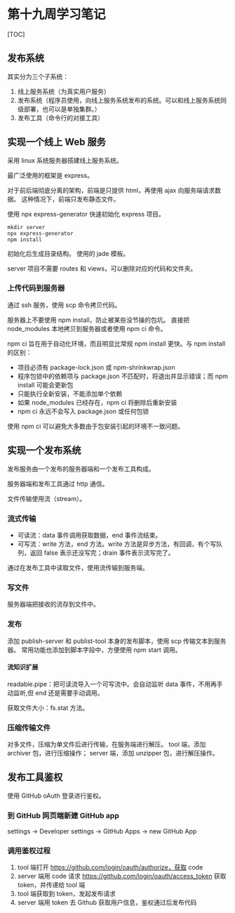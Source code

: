 # 第十九周学习笔记

[TOC]

## 发布系统
其实分为三个子系统：
1. 线上服务系统（为真实用户服务）
1. 发布系统（程序员使用，向线上服务系统发布的系统。可以和线上服务系统同级部署，也可以是单独集群。）
1. 发布工具（命令行的对接工具）

## 实现一个线上 Web 服务
采用 linux 系统服务器搭建线上服务系统。

最广泛使用的框架是 express。

对于前后端彻底分离的架构，前端是只提供 html，再使用 ajax 向服务端请求数据。
这种情况下，前端只发布静态文件。

使用 npx express-generator 快速初始化 express 项目。
```
mkdir server
npx express-generator
npm install
```
初始化后生成目录结构。
使用的 jade 模板。

server 项目不需要 routes 和 views，可以删除对应的代码和文件夹。

### 上传代码到服务器
通过 ssh 服务，使用 scp 命令拷贝代码。

服务器上不要使用 npm install，防止被某些没节操的包坑。
直接把 node_modules 本地拷贝到服务器或者使用 npm ci 命令。

npm ci 旨在用于自动化环境，而且明显比常规 npm install 更快。与 npm install 的区别：
- 项目必须有 package-lock.json 或 npm-shrinkwrap.json
- 程序包锁中的依赖项与 package.json 不匹配时，将退出并显示错误；而 npm install 可能会更新包
- 只能执行全新安装，不能添加单个依赖
- 如果 node_modules 已经存在，npm ci 将删除后重新安装
- npm ci 永远不会写入 package.json 或任何包锁

使用 npm ci 可以避免大多数由于包安装引起的环境不一致问题。


## 实现一个发布系统
发布服务由一个发布的服务器端和一个发布工具构成。

服务器端和发布工具通过 http 通信。

文件传输使用流（stream）。

### 流式传输
- 可读流：data 事件调用获取数据，end 事件流结束。
- 可写流：write 方法，end 方法。write 方法是异步方法，有回调，有个写队列，返回 false 表示还没写完；drain 事件表示流写完了。

通过在发布工具中读取文件，使用流传输到服务端。

### 写文件
服务器端把接收的流存到文件中。

### 发布
添加 publish-server 和 publist-tool 本身的发布脚本，使用 scp 传输文本到服务器。
常用功能也添加到脚本字段中，方便使用 npm start 调用。

#### 流知识扩展
readable.pipe：把可读流导入一个可写流中。会自动监听 data 事件，不用再手动监听,但 end 还是需要手动调用。

获取文件大小：fs.stat 方法。

### 压缩传输文件
对多文件，压缩为单文件后进行传输，在服务端进行解压。
tool 端，添加 archiver 包，进行压缩操作；
server 端，添加 unzipper 包，进行解压操作。

## 发布工具鉴权
使用 GitHub oAuth 登录进行鉴权。

### 到 GitHub 网页端新建 GitHub app 
  settings -> Developer settings -> GitHub Apps -> new GitHub App
  
### 调用鉴权过程
1. tool 端打开 https://github.com/login/oauth/authorize，获取 code
1. server 端用 code 请求 https://github.com/login/oauth/access_token 获取 token，并传递给 tool 端
1. tool 端获取到 token，发起发布请求
1. server 端用 token 去 Github 获取用户信息，鉴权通过后发布代码